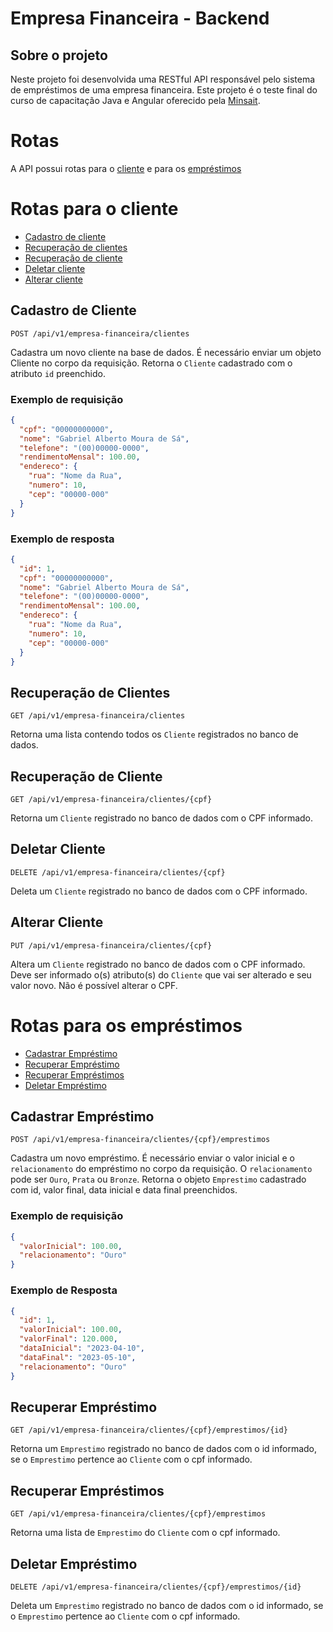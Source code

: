 # Empresa Financeira - Backend

## Sobre o projeto
Neste projeto foi desenvolvida uma RESTful API responsável pelo sistema de empréstimos de uma empresa financeira. Este projeto é o teste final do curso de capacitação Java e Angular oferecido pela [Minsait](https://www.minsait.com/pt).

# Rotas
A API possui rotas para o [cliente](#Rotas-para-o-cliente) e para os [empréstimos](#Rotas-para-os-empréstimos)

# Rotas para o cliente
* [Cadastro de cliente](#Cadastro-de-Cliente)
* [Recuperação de clientes](#Recuperação-de-Clientes)
* [Recuperação de cliente](#Recuperação-de-Cliente)
* [Deletar cliente](#Deletar-Cliente)
* [Alterar cliente](#Alterar-Cliente)

## Cadastro de Cliente
`POST /api/v1/empresa-financeira/clientes`

Cadastra um novo cliente na base de dados. É necessário enviar um objeto Cliente no corpo da requisição.
Retorna o `Cliente` cadastrado com o atributo `id` preenchido.

### Exemplo de requisição
```JSON
{
  "cpf": "00000000000",
  "nome": "Gabriel Alberto Moura de Sá",
  "telefone": "(00)00000-0000",
  "rendimentoMensal": 100.00,
  "endereco": {
    "rua": "Nome da Rua",
    "numero": 10,
    "cep": "00000-000"
  }
}
```

### Exemplo de resposta
```JSON
{
  "id": 1,
  "cpf": "00000000000",
  "nome": "Gabriel Alberto Moura de Sá",
  "telefone": "(00)00000-0000",
  "rendimentoMensal": 100.00,
  "endereco": {
    "rua": "Nome da Rua",
    "numero": 10,
    "cep": "00000-000"
  }
}
```

## Recuperação de Clientes
`GET /api/v1/empresa-financeira/clientes`

Retorna uma lista contendo todos os `Cliente` registrados no banco de dados.

## Recuperação de Cliente
`GET /api/v1/empresa-financeira/clientes/{cpf}`

Retorna um `Cliente` registrado no banco de dados com o CPF informado.

## Deletar Cliente
`DELETE /api/v1/empresa-financeira/clientes/{cpf}`

Deleta um `Cliente` registrado no banco de dados com o CPF informado.

## Alterar Cliente
`PUT /api/v1/empresa-financeira/clientes/{cpf}`

Altera um `Cliente` registrado no banco de dados com o CPF informado. Deve ser informado o(s) atributo(s) do `Cliente` que vai ser alterado e seu valor novo. Não é possível alterar o CPF.

# Rotas para os empréstimos
* [Cadastrar Empréstimo](#cadastrar-empréstimo)
* [Recuperar Empréstimo](#recuperar-empréstimo)
* [Recuperar Empréstimos](#recuperar-empréstimos)
* [Deletar Empréstimo](#deletar-empréstimo)

## Cadastrar Empréstimo
`POST /api/v1/empresa-financeira/clientes/{cpf}/emprestimos`

Cadastra um novo empréstimo. É necessário enviar o valor inicial e o `relacionamento` do empréstimo no corpo da requisição. O `relacionamento` pode ser `Ouro`, `Prata` ou `Bronze`. Retorna o objeto `Emprestimo` cadastrado com id, valor final, data inicial e data final preenchidos.

### Exemplo de requisição
```JSON
{
  "valorInicial": 100.00,
  "relacionamento": "Ouro"
}
```
### Exemplo de Resposta
```JSON
{
  "id": 1,
  "valorInicial": 100.00,
  "valorFinal": 120.000,
  "dataInicial": "2023-04-10",
  "dataFinal": "2023-05-10",
  "relacionamento": "Ouro"
}
```

## Recuperar Empréstimo
`GET /api/v1/empresa-financeira/clientes/{cpf}/emprestimos/{id}`

Retorna um `Emprestimo` registrado no banco de dados com o id informado, se o `Emprestimo` pertence ao `Cliente` com o cpf informado.

## Recuperar Empréstimos
`GET /api/v1/empresa-financeira/clientes/{cpf}/emprestimos`

Retorna uma lista de `Emprestimo` do `Cliente` com o cpf informado.

## Deletar Empréstimo
`DELETE /api/v1/empresa-financeira/clientes/{cpf}/emprestimos/{id}`

Deleta um `Emprestimo` registrado no banco de dados com o id informado, se o `Emprestimo` pertence ao `Cliente` com o cpf informado.
